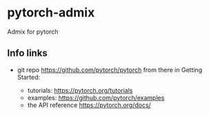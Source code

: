 # pytorch-admix
Admix for pytorch 

## Info links

- git repo https://github.com/pytorch/pytorch
  from there in Getting Started:

  - tutorials: https://pytorch.org/tutorials
  - examples: https://github.com/pytorch/examples
  - the API reference https://pytorch.org/docs/
